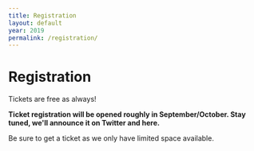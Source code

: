 ```yaml
---
title: Registration
layout: default
year: 2019
permalink: /registration/
---
```

# Registration

Tickets are free as always!

**Ticket registration will be opened roughly in September/October. Stay tuned, we'll announce it on Twitter and here.**

Be sure to get a ticket as we only have limited space available.
